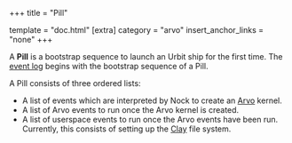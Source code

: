 +++
title = "Pill"

template = "doc.html"
[extra]
category = "arvo"
insert_anchor_links = "none"
+++

A **Pill** is a bootstrap sequence to launch an Urbit ship for the first time. The [event log](../eventlog) begins with the bootstrap sequence of a Pill.

A Pill consists of three ordered lists:
 * A list of events which are interpreted by Nock to create an [Arvo](../arvo) kernel.
 * A list of Arvo events to run once the Arvo kernel is created.
 * A list of userspace events to run once the Arvo events have been run. Currently, this consists of setting up the [Clay](../clay) file system.
